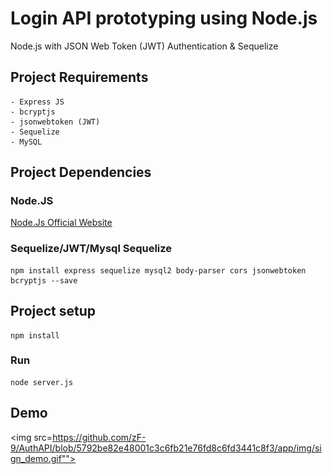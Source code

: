 # Login API prototyping using Node.js 

Node.js with JSON Web Token (JWT) Authentication & Sequelize

 ## Project Requirements ##
    - Express JS
    - bcryptjs 
    - jsonwebtoken (JWT)
    - Sequelize 
    - MySQL

## Project Dependencies
  ### Node.JS
  [Node.Js Official Website](https://nodejs.org/en/download/)
  
  ### Sequelize/JWT/Mysql Sequelize
  ```
  npm install express sequelize mysql2 body-parser cors jsonwebtoken bcryptjs --save
  ```

## Project setup
```
npm install
```

### Run
```
node server.js
```

## Demo 
<img src=https://github.com/zF-9/AuthAPI/blob/5792be82e48001c3c6fb21e76fd8c6fd3441c8f3/app/img/sign_demo.gif"">
